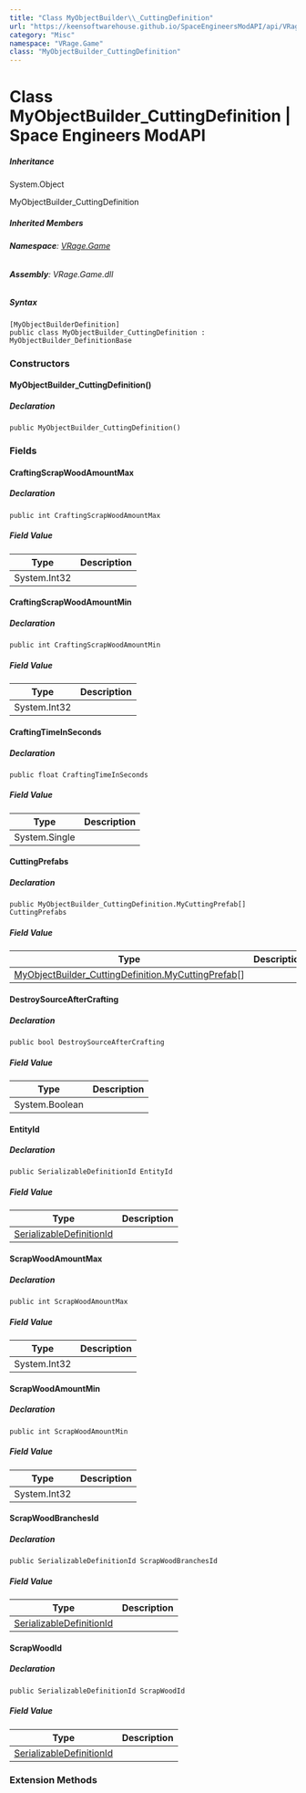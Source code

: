 ```yaml
---
title: "Class MyObjectBuilder\\_CuttingDefinition"
url: "https://keensoftwarehouse.github.io/SpaceEngineersModAPI/api/VRage.Game.MyObjectBuilder_CuttingDefinition.html"
category: "Misc"
namespace: "VRage.Game"
class: "MyObjectBuilder_CuttingDefinition"
---
```


# Class MyObjectBuilder\_CuttingDefinition | Space Engineers ModAPI

##### Inheritance

System.Object

MyObjectBuilder\_CuttingDefinition

##### Inherited Members

###### **Namespace**: [VRage.Game](https://keensoftwarehouse.github.io/SpaceEngineersModAPI/api/VRage.Game.html)

###### **Assembly**: VRage.Game.dll

##### Syntax

```
[MyObjectBuilderDefinition]
public class MyObjectBuilder_CuttingDefinition : MyObjectBuilder_DefinitionBase
```

### Constructors

#### MyObjectBuilder\_CuttingDefinition()

##### Declaration

```
public MyObjectBuilder_CuttingDefinition()
```

### Fields

#### CraftingScrapWoodAmountMax

##### Declaration

```
public int CraftingScrapWoodAmountMax
```

##### Field Value

| Type | Description |
| --- | --- |
| System.Int32 |     |

#### CraftingScrapWoodAmountMin

##### Declaration

```
public int CraftingScrapWoodAmountMin
```

##### Field Value

| Type | Description |
| --- | --- |
| System.Int32 |     |

#### CraftingTimeInSeconds

##### Declaration

```
public float CraftingTimeInSeconds
```

##### Field Value

| Type | Description |
| --- | --- |
| System.Single |     |

#### CuttingPrefabs

##### Declaration

```
public MyObjectBuilder_CuttingDefinition.MyCuttingPrefab[] CuttingPrefabs
```

##### Field Value

| Type | Description |
| --- | --- |
| [MyObjectBuilder\_CuttingDefinition.MyCuttingPrefab](https://keensoftwarehouse.github.io/SpaceEngineersModAPI/api/VRage.Game.MyObjectBuilder_CuttingDefinition.MyCuttingPrefab.html)\[\] |     |

#### DestroySourceAfterCrafting

##### Declaration

```
public bool DestroySourceAfterCrafting
```

##### Field Value

| Type | Description |
| --- | --- |
| System.Boolean |     |

#### EntityId

##### Declaration

```
public SerializableDefinitionId EntityId
```

##### Field Value

| Type | Description |
| --- | --- |
| [SerializableDefinitionId](https://keensoftwarehouse.github.io/SpaceEngineersModAPI/api/VRage.ObjectBuilders.SerializableDefinitionId.html) |     |

#### ScrapWoodAmountMax

##### Declaration

```
public int ScrapWoodAmountMax
```

##### Field Value

| Type | Description |
| --- | --- |
| System.Int32 |     |

#### ScrapWoodAmountMin

##### Declaration

```
public int ScrapWoodAmountMin
```

##### Field Value

| Type | Description |
| --- | --- |
| System.Int32 |     |

#### ScrapWoodBranchesId

##### Declaration

```
public SerializableDefinitionId ScrapWoodBranchesId
```

##### Field Value

| Type | Description |
| --- | --- |
| [SerializableDefinitionId](https://keensoftwarehouse.github.io/SpaceEngineersModAPI/api/VRage.ObjectBuilders.SerializableDefinitionId.html) |     |

#### ScrapWoodId

##### Declaration

```
public SerializableDefinitionId ScrapWoodId
```

##### Field Value

| Type | Description |
| --- | --- |
| [SerializableDefinitionId](https://keensoftwarehouse.github.io/SpaceEngineersModAPI/api/VRage.ObjectBuilders.SerializableDefinitionId.html) |     |

### Extension Methods